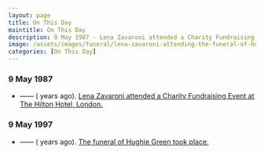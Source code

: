 ```yaml
---
layout: page
title: On This Day
maintitle: On This Day
description: 9 May 1987 - Lena Zavaroni attended a Charity Fundraising Event at The Hilton Hotel, London. 9 May 1997 - Lena Zavaroni attended the funeral of Hughie Green.
image: /assets/images/funeral/lena-zavaroni-attending-the-funeral-of-hughie-green.jpg
categories: [On This Day]
---
```


### 9 May 1987
* —— (<span id="age1"></span> years ago). [Lena Zavaroni attended a Charity Fundraising Event at The Hilton Hotel, London.](/fundraising/1987/05/09/charity-fundraising-event.html)

### 9 May 1997
* —— (<span id="age2"></span> years ago). [The funeral of Hughie Green took place.](/news/1997/05/09/funeral-of-hughie-green.html)

<!-- Script for calculating number of years ago -->
<script>
var dob = '19870509';
var year = Number(dob.substr(0, 4));
var month = Number(dob.substr(4, 2)) - 1;
var day = Number(dob.substr(6, 2));
var today = new Date();
var age1 = today.getFullYear() - year;
if (today.getMonth() < month || (today.getMonth() == month && today.getDate() < day)) {
  age1--;
}
document.getElementById("age1").innerHTML=age1;

var dob = '19970509';
var year = Number(dob.substr(0, 4));
var month = Number(dob.substr(4, 2)) - 1;
var day = Number(dob.substr(6, 2));
var today = new Date();
var age2 = today.getFullYear() - year;
if (today.getMonth() < month || (today.getMonth() == month && today.getDate() < day)) {
  age2--;
}
document.getElementById("age2").innerHTML=age2;
</script>

